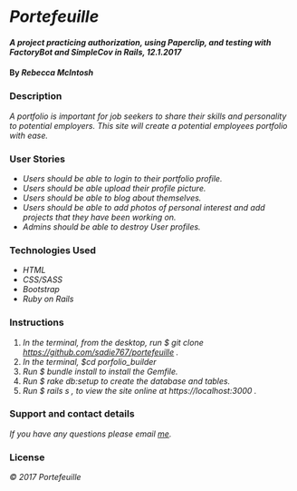 # _Portefeuille_

#### _A project practicing authorization, using Paperclip, and testing with FactoryBot and SimpleCov in Rails, 12.1.2017_

#### By _Rebecca McIntosh_

### Description

_A portfolio is important for job seekers to share their skills and personality to potential employers.  This site will create a potential employees portfolio with ease._


### User Stories

* _Users should be able to login to their portfolio profile._
* _Users should be able upload their profile picture._
* _Users should be able to blog about themselves._
* _Users should be able to add photos of personal interest and add projects that they have been working on._
* _Admins should be able to destroy User profiles._

### Technologies Used

* _HTML_
* _CSS/SASS_
* _Bootstrap_
* _Ruby on Rails_


### Instructions
1. _In the terminal, from the desktop, run $ git clone https://github.com/sadie767/portefeuille ._
2. _In the terminal, $cd porfolio_builder_
3. _Run $ bundle install to install the Gemfile._
4. _Run $ rake db:setup to create the database and tables._
5. _Run $ rails s , to view the site online at https://localhost:3000 ._


### Support and contact details

_If you have any questions please email [me](biffbangpow767@yahoo.com)._

### License

_© 2017 Portefeuille_
